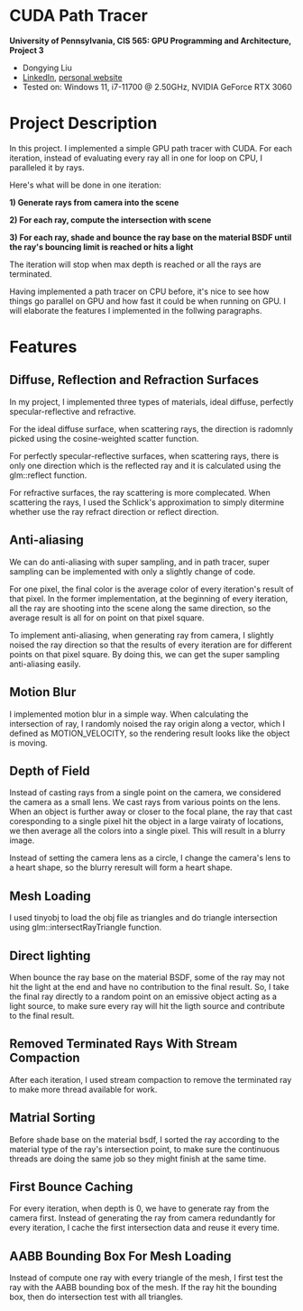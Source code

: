 CUDA Path Tracer
================

**University of Pennsylvania, CIS 565: GPU Programming and Architecture, Project 3**

* Dongying Liu
* [LinkedIn](https://www.linkedin.com/in/dongying-liu/), [personal website](https://vivienliu1998.wixsite.com/portfolio)
* Tested on:  Windows 11, i7-11700 @ 2.50GHz, NVIDIA GeForce RTX 3060

# Project Description
In this project. I implemented a simple GPU path tracer with CUDA. For each iteration, instead of evaluating every ray all in one for loop on CPU, I paralleled it by rays. 

Here's what will be done in one iteration:

**1) Generate rays from camera into the scene**

**2) For each ray, compute the intersection with scene** 

**3) For each ray, shade and bounce the ray base on the material BSDF until the ray's bouncing limit is reached or hits a light**

The iteration will stop when max depth is reached or all the rays are terminated.

Having implemented a path tracer on CPU before, it's nice to see how things go parallel on GPU and how fast it could be when running on GPU. I will elaborate the features I implemented in the follwing paragraphs.

# Features
## Diffuse, Reflection and Refraction Surfaces
In my project, I implemented three types of materials, ideal diffuse, perfectly specular-reflective and refractive.

For the ideal diffuse surface, when scattering rays, the direction is radomnly picked using the cosine-weighted scatter function.

For perfectly specular-reflective surfaces, when scattering rays, there is only one direction which is the reflected ray and it is calculated using the glm::reflect function.

For refractive surfaces, the ray scattering is more complecated. When scattering the rays, I used the Schlick's approximation to simply ditermine whether use the ray refract direction or reflect direction.

## Anti-aliasing
We can do anti-aliasing with super sampling, and in path tracer, super sampling can be implemented with only a slightly change of code.

For one pixel, the final color is the average color of every iteration's result of that pixel. In the former implementation, at the beginning of every iteration, all the ray are shooting into the scene along the same direction, so the average result is all for on point on that pixel square. 

To implement anti-aliasing, when generating ray from camera, I slightly noised the ray direction so that the results of every iteration are for different points on that pixel square. By doing this, we can get the super sampling anti-aliasing easily.

## Motion Blur
I implemented motion blur in a simple way. When calculating the intersection of ray, I randomly noised the ray origin along a vector, which I defined as MOTION_VELOCITY, so the rendering result looks like the object is moving. 

## Depth of Field
Instead of casting rays from a single point on the camera, we considered the camera as a small lens. We cast rays from various points on the lens. When an object is further away or closer to the focal plane, the ray that cast coresponding to a single pixel hit the object in a large vairaty of locations, we then average all the colors into a single pixel. This will result in a blurry image. 

Instead of setting the camera lens as a circle, I change the camera's lens to a heart shape, so the blurry reresult will form a heart shape.

## Mesh Loading
I used tinyobj to load the obj file as triangles and do triangle intersection using glm::intersectRayTriangle function.

## Direct lighting
When bounce the ray base on the material BSDF, some of the ray may not hit the light at the end and have no contribution to the final result. So, I take the final ray directly to a random point on an emissive object acting as a light source, to make sure every ray will hit the ligth source and contribute to the final result.

## Removed Terminated Rays With Stream Compaction
After each iteration, I used stream compaction to remove the terminated ray to make more thread available for work.

## Matrial Sorting
Before shade base on the material bsdf, I sorted the ray according to the material type of the ray's intersection point, to make sure the continuous threads are doing the same job so they might finish at the same time.

## First Bounce Caching
For every iteration, when depth is 0, we have to generate ray from the camera first. Instead of generating the ray from camera redundantly for every iteration, I cache the first intersection data and reuse it every time.

## AABB Bounding Box For Mesh Loading
Instead of compute one ray with every triangle of the mesh, I first test the ray with the AABB bounding box of the mesh. If the ray hit the bounding box, then do intersection test with all triangles.




